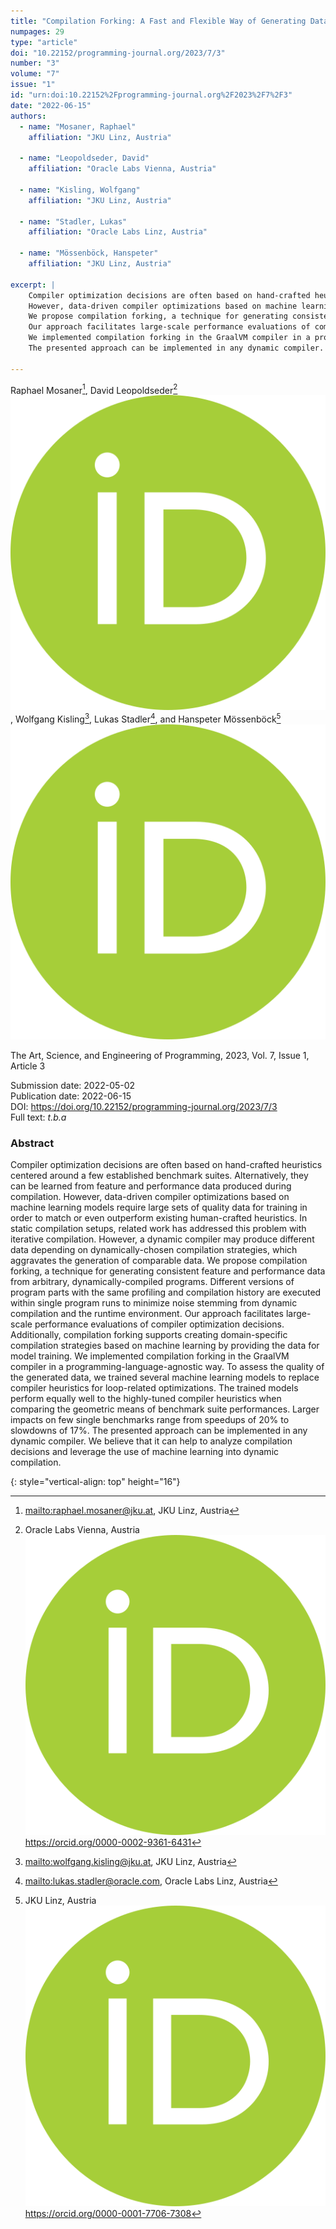 ```yaml
---
title: "Compilation Forking: A Fast and Flexible Way of Generating Data for Compiler-Internal Machine Learning Tasks"
numpages: 29
type: "article"
doi: "10.22152/programming-journal.org/2023/7/3"
number: "3"
volume: "7"
issue: "1"
id: "urn:doi:10.22152%2Fprogramming-journal.org%2F2023%2F7%2F3"
date: "2022-06-15"
authors: 
  - name: "Mosaner, Raphael"
    affiliation: "JKU Linz, Austria"

  - name: "Leopoldseder, David"
    affiliation: "Oracle Labs Vienna, Austria"

  - name: "Kisling, Wolfgang"
    affiliation: "JKU Linz, Austria"

  - name: "Stadler, Lukas"
    affiliation: "Oracle Labs Linz, Austria"

  - name: "Mössenböck, Hanspeter"
    affiliation: "JKU Linz, Austria"

excerpt: |
    Compiler optimization decisions are often based on hand-crafted heuristics centered around a few established benchmark suites. Alternatively, they can be learned from feature and performance data produced during compilation. 
    However, data-driven compiler optimizations based on machine learning models require large sets of quality data for training in order to match or even outperform existing human-crafted heuristics. In static compilation setups, related work has addressed this problem with iterative compilation. However, a dynamic compiler may produce different data depending on dynamically-chosen compilation strategies, which aggravates the generation of comparable data. 
    We propose compilation forking, a technique for generating consistent feature and performance data from arbitrary, dynamically-compiled programs. Different versions of program parts with the same profiling and compilation history are executed within single program runs to minimize noise stemming from dynamic compilation and the runtime environment. 
    Our approach facilitates large-scale performance evaluations of compiler optimization decisions. Additionally, compilation forking supports creating domain-specific compilation strategies based on machine learning by providing the data for model training. 
    We implemented compilation forking in the GraalVM compiler in a programming-language-agnostic way. To assess the quality of the generated data, we trained several machine learning models to replace compiler heuristics for loop-related optimizations. The trained models perform equally well to the highly-tuned compiler heuristics when comparing the geometric means of benchmark suite performances. Larger impacts on few single benchmarks range from speedups of 20% to slowdowns of 17%. 
    The presented approach can be implemented in any dynamic compiler. We believe that it can help to analyze compilation decisions and leverage the use of machine learning into dynamic compilation.

---
```

Raphael Mosaner[^1], David Leopoldseder[^2] [![OrcidLogo]](https://orcid.org/0000-0002-9361-6431), Wolfgang Kisling[^3], Lukas Stadler[^4], and Hanspeter Mössenböck[^5] [![OrcidLogo]](https://orcid.org/0000-0001-7706-7308)

The Art, Science, and Engineering of Programming, 2023, Vol. 7, Issue 1, Article 3

Submission date: 2022-05-02  
Publication date: 2022-06-15  
DOI: <https://doi.org/10.22152/programming-journal.org/2023/7/3>  
Full text: *t.b.a*  


### Abstract

Compiler optimization decisions are often based on hand-crafted heuristics centered around a few established benchmark suites. Alternatively, they can be learned from feature and performance data produced during compilation. 
However, data-driven compiler optimizations based on machine learning models require large sets of quality data for training in order to match or even outperform existing human-crafted heuristics. In static compilation setups, related work has addressed this problem with iterative compilation. However, a dynamic compiler may produce different data depending on dynamically-chosen compilation strategies, which aggravates the generation of comparable data. 
We propose compilation forking, a technique for generating consistent feature and performance data from arbitrary, dynamically-compiled programs. Different versions of program parts with the same profiling and compilation history are executed within single program runs to minimize noise stemming from dynamic compilation and the runtime environment. 
Our approach facilitates large-scale performance evaluations of compiler optimization decisions. Additionally, compilation forking supports creating domain-specific compilation strategies based on machine learning by providing the data for model training. 
We implemented compilation forking in the GraalVM compiler in a programming-language-agnostic way. To assess the quality of the generated data, we trained several machine learning models to replace compiler heuristics for loop-related optimizations. The trained models perform equally well to the highly-tuned compiler heuristics when comparing the geometric means of benchmark suite performances. Larger impacts on few single benchmarks range from speedups of 20% to slowdowns of 17%. 
The presented approach can be implemented in any dynamic compiler. We believe that it can help to analyze compilation decisions and leverage the use of machine learning into dynamic compilation.


[^1]: <mailto:raphael.mosaner@jku.at>, JKU Linz, Austria

[^2]: Oracle Labs Vienna, Austria  
    [![OrcidLogo]](https://orcid.org/0000-0002-9361-6431) <https://orcid.org/0000-0002-9361-6431>

[^3]: <mailto:wolfgang.kisling@jku.at>, JKU Linz, Austria

[^4]: <mailto:lukas.stadler@oracle.com>, Oracle Labs Linz, Austria

[^5]: JKU Linz, Austria  
    [![OrcidLogo]](https://orcid.org/0000-0001-7706-7308) <https://orcid.org/0000-0001-7706-7308>


[OrcidLogo]: /assets/images/orcid.svg "Orcid Logo"
{: style="vertical-align: top" height="16"}
